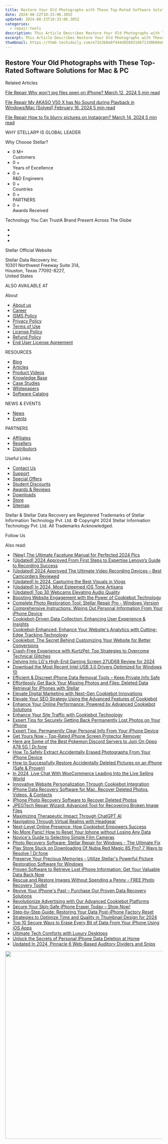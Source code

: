 ```yaml
---
title: Restore Your Old Photographs with These Top-Rated Software Solutions for Mac & PC
date: 2024-08-22T10:33:06.305Z
updated: 2024-08-23T10:33:06.305Z
categories:
  - repair-tools
description: This Article Describes Restore Your Old Photographs with These Top-Rated Software Solutions for Mac & PC
excerpt: This Article Describes Restore Your Old Photographs with These Top-Rated Software Solutions for Mac & PC
thumbnail: https://thmb.techidaily.com/e72e3b0a0f444d85893166713d9b69e6e7d31b3a9fab3ca00a257d1b8cf9aa38.jpg
---
```


## Restore Your Old Photographs with These Top-Rated Software Solutions for Mac & PC

Related Articles

[File Repair  Why won't jpg files open on iPhone? March 12, 2024  5 min read](https://tools.techidaily.com/stellardata-recovery/buy-now/)

[File Repair  My AKASO V50 X has No Sound during Playback in Windows/Mac \[Solved\] February 16, 2024  5 min read ](https://tools.techidaily.com/stellardata-recovery/buy-now/)

[File Repair  How to fix blurry pictures on Instagram? March 14, 2024  5 min read](https://tools.techidaily.com/stellardata-recovery/buy-now/)

 WHY STELLAR® IS GLOBAL LEADER

 Why Choose Stellar?

* 0  M+  
Customers
* 0 +  
Years of Excellence
* 0 +  
R&D Engineers
* 0 +  
Countries
* 0 +  
PARTNERS
* 0 +  
Awards Received

 Technology You Can TrustA Brand Present Across The Globe

* [](https://www.stellarinfo.com/images/v7/ISO-27001-2013-Certificate.pdf)
* [](https://www.stellarinfo.com/images/v7/ISO-9001-2008Certificate.pdf)
* [](https://tools.techidaily.com/stellardata-recovery/buy-now/)

 Stellar Official Website

 Stellar Data Recovery Inc.  
 10301 Northwest Freeway Suite 314,  
 Houston, Texas 77092-8227,  
 United States

 ALSO AVAILABLE AT

 About

* [About us](https://tools.techidaily.com/stellardata-recovery/buy-now/)
* [Career](https://tools.techidaily.com/stellardata-recovery/buy-now/)
* [ISMS Policy](https://tools.techidaily.com/stellardata-recovery/buy-now/)
* [Privacy Policy](https://tools.techidaily.com/stellardata-recovery/buy-now/)
* [Terms of Use](https://tools.techidaily.com/stellardata-recovery/buy-now/)
* [License Policy](https://www.stellarinfo.com/software-licensing-usage.php)
* [Refund Policy](https://tools.techidaily.com/stellardata-recovery/buy-now/)
* [End User License Agreement](https://tools.techidaily.com/stellardata-recovery/buy-now/)

 RESOURCES

* [Blog](https://tools.techidaily.com/stellardata-recovery/buy-now/)
* [Articles](https://tools.techidaily.com/stellardata-recovery/buy-now/)
* [Product Videos](https://tools.techidaily.com/stellardata-recovery/buy-now/)
* [Knowledge Base](https://tools.techidaily.com/stellardata-recovery/buy-now/)
* [Case Studies](https://tools.techidaily.com/stellardata-recovery/buy-now/)
* [Whitepapers](https://tools.techidaily.com/stellardata-recovery/buy-now/)
* [Software Catalog](https://tools.techidaily.com/stellardata-recovery/buy-now/)

 NEWS & EVENTS

* [News](https://tools.techidaily.com/stellardata-recovery/buy-now/)
* [Events](https://www.stellarinfo.com/affiliate-summit/affiliate-summit.php)

 PARTNERS

* [Affiliates](https://tools.techidaily.com/stellardata-recovery/buy-now/)
* [Resellers](https://tools.techidaily.com/stellardata-recovery/buy-now/)
* [Distributors](https://tools.techidaily.com/stellardata-recovery/buy-now/)

 Useful Links

* [Contact Us](https://www.stellarinfo.com/contact/contact-us.php)
* [Support](https://tools.techidaily.com/stellardata-recovery/buy-now/)
* [Special Offers](https://tools.techidaily.com/stellardata-recovery/buy-now/)
* [Student Discounts](https://www.stellarinfo.com/student-discount/)
* [Awards & Reviews](https://tools.techidaily.com/stellardata-recovery/buy-now/)
* [Downloads](https://www.stellarinfo.com/download.php)
* [Store](https://tools.techidaily.com/stellardata-recovery/buy-now/)
* [Sitemap](https://www.stellarinfo.com/sitemap.php)

 Stellar & Stellar Data Recovery are Registered Trademarks of Stellar Information Technology Pvt. Ltd. © Copyright 2024 Stellar Information Technology Pvt. Ltd. All Trademarks Acknowledged.

Follow Us [](https://www.facebook.com/stellardata) [](https://twitter.com/stellarinfo) [](https://www.linkedin.com/company/stellardatarecovery/) [](https://www.youtube.com/c/stellardatarecovery)

<ins class="adsbygoogle"
     style="display:block"
     data-ad-format="autorelaxed"
     data-ad-client="ca-pub-7571918770474297"
     data-ad-slot="1223367746"></ins>



<ins class="adsbygoogle"
     style="display:block"
     data-ad-client="ca-pub-7571918770474297"
     data-ad-slot="8358498916"
     data-ad-format="auto"
     data-full-width-responsive="true"></ins>

<span class="atpl-alsoreadstyle">Also read:</span>
<div><ul>
<li><a href="https://some-skills.techidaily.com/new-the-ultimate-facetune-manual-for-perfected-2024-pics/"><u>[New] The Ultimate Facetune Manual for Perfected 2024 Pics</u></a></li>
<li><a href="https://video-screen-grab.techidaily.com/updated-2024-approved-from-first-steps-to-expertise-lenovos-guide-to-recording-success/"><u>[Updated] 2024 Approved  From First Steps to Expertise  Lenovo’s Guide to Recording Success</u></a></li>
<li><a href="https://fox-helps.techidaily.com/updated-2024-approved-the-ultimate-video-recording-devices-best-camcorders-reviewed/"><u>[Updated] 2024 Approved  The Ultimate Video Recording Devices – Best Camcorders Reviewed</u></a></li>
<li><a href="https://eaxpv-info.techidaily.com/updated-in-2024-capturing-the-best-visuals-in-vlogs/"><u>[Updated] In 2024, Capturing the Best Visuals in Vlogs</u></a></li>
<li><a href="https://fox-glue.techidaily.com/updated-in-2024-most-esteemed-ios-tone-artisans/"><u>[Updated] In 2024, Most Esteemed iOS Tone Artisans</u></a></li>
<li><a href="https://fox-info.techidaily.com/updated-top-30-webcams-elevating-audio-quality/"><u>[Updated] Top 30 Webcams Elevating Audio Quality</u></a></li>
<li><a href="https://data-safeguard.techidaily.com/boosting-website-engagement-with-the-power-of-cookiebot-technology/"><u>Boosting Website Engagement with the Power of Cookiebot Technology</u></a></li>
<li><a href="https://data-safeguard.techidaily.com/complete-photo-restoration-tool-stellar-repair-pro-windows-version/"><u>Complete Photo Restoration Tool: Stellar Repair Pro - Windows Version</u></a></li>
<li><a href="https://data-safeguard.techidaily.com/comprehensive-instructions-wiping-out-personal-information-from-your-iphone-device/"><u>Comprehensive Instructions: Wiping Out Personal Information From Your iPhone Device</u></a></li>
<li><a href="https://data-safeguard.techidaily.com/cookiebot-driven-data-collection-enhancing-user-experience-and-insights/"><u>Cookiebot-Driven Data Collection: Enhancing User Experience & Insights</u></a></li>
<li><a href="https://data-safeguard.techidaily.com/cookiebot-enhanced-enhance-your-websites-analytics-with-cutting-edge-tracking-technology/"><u>Cookiebot-Enhanced: Enhance Your Website's Analytics with Cutting-Edge Tracking Technology</u></a></li>
<li><a href="https://data-safeguard.techidaily.com/cookiebot-the-secret-behind-customizing-your-website-for-better-conversions/"><u>Cookiebot: The Secret Behind Customizing Your Website for Better Conversions</u></a></li>
<li><a href="https://program-issues.techidaily.com/crash-free-experience-with-kurtzpel-top-strategies-to-overcome-technical-glitches/"><u>Crash-Free Experience with KurtzPel: Top Strategies to Overcome Technical Glitches</u></a></li>
<li><a href="https://article-tips.techidaily.com/delving-into-lgs-high-end-gaming-screen-27ud68-review-for-2024/"><u>Delving Into LG's High-End Gaming Screen  27UD68 Review for 2024</u></a></li>
<li><a href="https://driver-download.techidaily.com/download-the-most-recent-intel-usb-30-drivers-optimized-for-windows-10/"><u>Download the Most Recent Intel USB 3.0 Drivers Optimized for Windows 10</u></a></li>
<li><a href="https://data-safeguard.techidaily.com/efficient-and-discreet-iphone-data-removal-tools-keep-private-info-safe/"><u>Efficient & Discreet iPhone Data Removal Tools – Keep Private Info Safe</u></a></li>
<li><a href="https://data-safeguard.techidaily.com/effortlessly-get-back-your-missing-photos-and-files-deleted-data-retrieval-for-iphones-with-stellar/"><u>Effortlessly Get Back Your Missing Photos and Files: Deleted Data Retrieval for iPhones with Stellar</u></a></li>
<li><a href="https://data-safeguard.techidaily.com/elevate-digital-marketing-with-next-gen-cookiebot-innovations/"><u>Elevate Digital Marketing with Next-Gen Cookiebot Innovations</u></a></li>
<li><a href="https://data-safeguard.techidaily.com/elevate-your-seo-strategy-using-the-advanced-features-of-cookiebot/"><u>Elevate Your SEO Strategy Using the Advanced Features of Cookiebot</u></a></li>
<li><a href="https://data-safeguard.techidaily.com/enhance-your-online-performance-powered-by-advanced-cookiebot-solutions/"><u>Enhance Your Online Performance: Powered by Advanced Cookiebot Solutions</u></a></li>
<li><a href="https://data-safeguard.techidaily.com/enhance-your-site-traffic-with-cookiebot-technology/"><u>Enhance Your Site Traffic with Cookiebot Technology</u></a></li>
<li><a href="https://data-safeguard.techidaily.com/expert-tips-for-securely-getting-back-permanently-lost-photos-on-your-iphone/"><u>Expert Tips for Securely Getting Back Permanently Lost Photos on Your iPhone</u></a></li>
<li><a href="https://data-safeguard.techidaily.com/expert-tips-permanently-clear-personal-info-from-your-iphone-device/"><u>Expert Tips: Permanently Clear Personal Info From Your iPhone Device</u></a></li>
<li><a href="https://data-safeguard.techidaily.com/get-yours-now-top-rated-iphone-screen-protector-remover/"><u>Get Yours Now – Top-Rated iPhone Screen Protector Remover</u></a></li>
<li><a href="https://android-pokemon-go.techidaily.com/here-are-some-of-the-best-pokemon-discord-servers-to-join-on-oppo-a78-5g-drfone-by-drfone-virtual-android/"><u>Here are Some of the Best Pokemon Discord Servers to Join On Oppo A78 5G | Dr.fone</u></a></li>
<li><a href="https://data-safeguard.techidaily.com/how-to-safely-extract-accidentally-erased-photographs-from-your-iphone-device/"><u>How To Safely Extract Accidentally Erased Photographs From Your iPhone Device</u></a></li>
<li><a href="https://data-safeguard.techidaily.com/how-to-successfully-restore-accidentally-deleted-pictures-on-an-iphone-safe-and-proven/"><u>How to Successfully Restore Accidentally Deleted Pictures on an iPhone (Safe & Proven)</u></a></li>
<li><a href="https://ai-live-streaming.techidaily.com/in-2024-live-chat-with-woocommerce-leading-into-the-live-selling-world/"><u>In 2024, Live Chat With WooCommerce Leading Into the Live Selling World</u></a></li>
<li><a href="https://data-safeguard.techidaily.com/innovative-website-personalization-through-cookiebot-integration/"><u>Innovative Website Personalization Through Cookiebot Integration</u></a></li>
<li><a href="https://data-safeguard.techidaily.com/iphone-data-recovery-software-for-mac-recover-deleted-photos-videos-and-contacts/"><u>IPhone Data Recovery Software for Mac. Recover Deleted Photos, Videos, & Contacts</u></a></li>
<li><a href="https://data-safeguard.techidaily.com/iphone-photo-recovery-software-to-recover-deleted-photos/"><u>IPhone Photo Recovery Software to Recover Deleted Photos</u></a></li>
<li><a href="https://data-safeguard.techidaily.com/jpegtech-repair-wizard-advanced-tool-for-recovering-broken-image-files/"><u>JPEGTech Repair Wizard: Advanced Tool for Recovering Broken Image Files</u></a></li>
<li><a href="https://tech-hub.techidaily.com/maximizing-therapeutic-impact-through-chatgpt-ai/"><u>Maximizing Therapeutic Impact Through ChatGPT AI</u></a></li>
<li><a href="https://extra-lessons.techidaily.com/navigating-through-virtual-realms-with-headgear/"><u>Navigating Through Virtual Realms with Headgear</u></a></li>
<li><a href="https://data-safeguard.techidaily.com/next-level-online-presence-how-cookiebot-empowers-success/"><u>Next-Level Online Presence: How Cookiebot Empowers Success</u></a></li>
<li><a href="https://data-safeguard.techidaily.com/no-more-panic-how-to-reset-your-iphone-without-losing-any-data/"><u>No More Panic! How to Reset Your Iphone without Losing Any Data</u></a></li>
<li><a href="https://fox-hovers.techidaily.com/novices-guide-to-selecting-simple-film-cameras/"><u>Novice's Guide to Selecting Simple Film Cameras</u></a></li>
<li><a href="https://data-safeguard.techidaily.com/photo-recovery-software-stellar-repair-for-windows-the-ultimate-fix/"><u>Photo Recovery Software: Stellar Repair for Windows - The Ultimate Fix</u></a></li>
<li><a href="https://fix-guide.techidaily.com/play-store-stuck-on-downloading-of-nubia-red-magic-8s-pro-7-ways-to-resolve-drfone-by-drfone-fix-android-problems-fix-android-problems/"><u>Play Store Stuck on Downloading Of Nubia Red Magic 8S Pro? 7 Ways to Resolve | Dr.fone</u></a></li>
<li><a href="https://data-safeguard.techidaily.com/preserve-your-precious-memories-utilize-stellars-powerful-picture-restoration-software-for-windows/"><u>Preserve Your Precious Memories - Utilize Stellar's Powerful Picture Restoration Software for Windows</u></a></li>
<li><a href="https://data-safeguard.techidaily.com/proven-software-to-retrieve-lost-iphone-information-get-your-valuable-data-back-now/"><u>Proven Software to Retrieve Lost iPhone Information: Get Your Valuable Data Back Now</u></a></li>
<li><a href="https://data-safeguard.techidaily.com/rescue-and-restore-images-without-spending-a-penny-free-photo-recovery-toolkit/"><u>Rescue and Restore Images Without Spending a Penny - FREE Photo Recovery Toolkit</u></a></li>
<li><a href="https://data-safeguard.techidaily.com/revive-your-iphones-past-purchase-our-proven-data-recovery-solutions/"><u>Revive Your iPhone's Past – Purchase Our Proven Data Recovery Solutions</u></a></li>
<li><a href="https://data-safeguard.techidaily.com/revolutionize-advertising-with-our-advanced-cookiebot-platforms/"><u>Revolutionize Advertising with Our Advanced Cookiebot Platforms</u></a></li>
<li><a href="https://data-safeguard.techidaily.com/secure-your-skin-safe-iphone-eraser-today-shop-now/"><u>Secure Your Skin-Safe iPhone Eraser Today – Shop Now!</u></a></li>
<li><a href="https://data-safeguard.techidaily.com/step-by-step-guide-restoring-your-data-post-iphone-factory-reset/"><u>Step-by-Step Guide: Restoring Your Data Post-iPhone Factory Reset</u></a></li>
<li><a href="https://vimeo-videos.techidaily.com/strategies-to-optimize-time-and-quality-in-thumbnail-design-for-2024/"><u>Strategies to Optimize Time and Quality in Thumbnail Design for 2024</u></a></li>
<li><a href="https://data-safeguard.techidaily.com/top-10-secure-ways-to-erase-every-bit-of-data-from-your-iphone-using-ios-apps/"><u>Top 10 Secure Ways to Erase Every Bit of Data From Your iPhone Using iOS Apps</u></a></li>
<li><a href="https://fox-friendly.techidaily.com/ultimate-tech-comforts-with-luxury-desktops/"><u>Ultimate Tech Comforts with Luxury Desktops</u></a></li>
<li><a href="https://data-safeguard.techidaily.com/unlock-the-secrets-of-personal-iphone-data-deletion-at-home/"><u>Unlock the Secrets of Personal iPhone Data Deletion at Home</u></a></li>
<li><a href="https://audio-shaping.techidaily.com/updated-in-2024-pinnacle-6-web-based-auditory-dividers-and-snips/"><u>Updated In 2024, Pinnacle 6 Web-Based Auditory Dividers and Snips</u></a></li>
</ul></div>

<!-- affiliate ads begin -->
<a href="https://appsumo.8odi.net/c/5597632/2075461/7443" target="_top" id="2075461"><img src="//a.impactradius-go.com/display-ad/7443-2075461" border="0" alt="" width="1200" height="600"/></a><img height="0" width="0" src="https://appsumo.8odi.net/i/5597632/2075461/7443" style="position:absolute;visibility:hidden;" border="0" />
<!-- affiliate ads end -->
